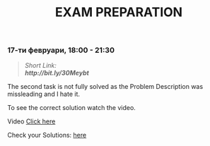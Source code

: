 <h1 align="center">EXAM PREPARATION</h1>
    <br>

<h3>17-ти февруари, 18:00 - 21:30</h3>

<blockquote>
    <i>
        Short Link: <br> 
        <b>
            http://bit.ly/30Meybt
        </b> 
    </i>
</blockquote>

<p>The second task is not fully solved as the Problem Description was missleading and I hate it.</p>
<p>To see the correct solution watch the video.</p>

<p>
    Video <a href="https://www.youtube.com/watch?v=Ni7ksoVRMtQ&feature=emb_title">Click here</a>
</p>

<p>
    Check your Solutions: 
    <a href="https://judge.softuni.bg/Contests/Practice/Index/2004#0">here</a>
</p>
